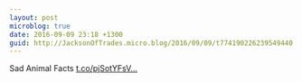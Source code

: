 ```yaml
---
layout: post
microblog: true
date: 2016-09-09 23:18 +1300
guid: http://JacksonOfTrades.micro.blog/2016/09/09/t774190226239549440.html
---
```

Sad Animal Facts [t.co/pjSotYFsV...](https://t.co/pjSotYFsVd)
